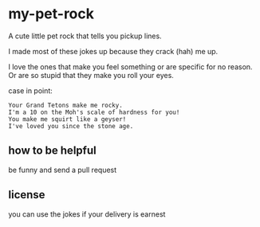 # my-pet-rock
A cute little pet rock that tells you pickup lines.

I made most of these jokes up because they crack (hah) me up.

I love the ones that make you feel something or are specific for no reason.
Or are so stupid that they make you roll your eyes.

case in point:
```
Your Grand Tetons make me rocky.
I'm a 10 on the Moh's scale of hardness for you!
You make me squirt like a geyser!
I've loved you since the stone age.
```

## how to be helpful
be funny and send a pull request

## license
you can use the jokes if your delivery is earnest
